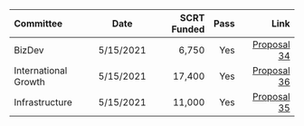 | Committee | Date | SCRT Funded | Pass | Link |
| :---         |     :---:      |          ---: | ---: | ---: |
| BizDev| 5/15/2021 | 6,750 | Yes |  [Proposal 34](https://secretnodes.com/secret/chains/secret-2/governance/proposals/34) |
| International Growth | 5/15/2021|  17,400| Yes | [Proposal 36](https://secretnodes.com/secret/chains/secret-2/governance/proposals/36)| 
| Infrastructure| 5/15/2021|11,000 | Yes| [Proposal 35](https://secretnodes.com/secret/chains/secret-2/governance/proposals/35)| 
